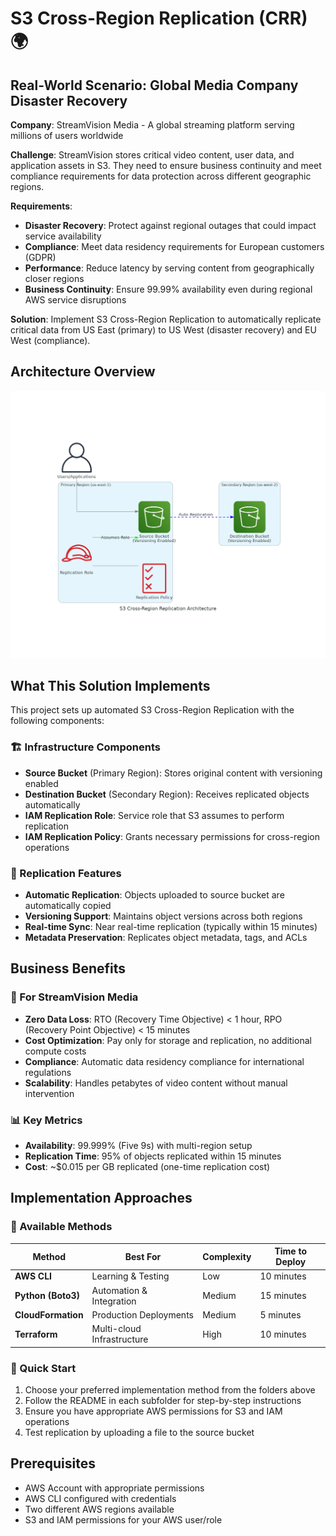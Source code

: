 # S3 Cross-Region Replication (CRR) 🌍

## Real-World Scenario: Global Media Company Disaster Recovery

**Company**: StreamVision Media - A global streaming platform serving millions of users worldwide

**Challenge**: StreamVision stores critical video content, user data, and application assets in S3. They need to ensure business continuity and meet compliance requirements for data protection across different geographic regions.

**Requirements**:
- **Disaster Recovery**: Protect against regional outages that could impact service availability
- **Compliance**: Meet data residency requirements for European customers (GDPR)
- **Performance**: Reduce latency by serving content from geographically closer regions
- **Business Continuity**: Ensure 99.99% availability even during regional AWS service disruptions

**Solution**: Implement S3 Cross-Region Replication to automatically replicate critical data from US East (primary) to US West (disaster recovery) and EU West (compliance).

## Architecture Overview

![S3 Cross-Region Replication Architecture](diagrams/s3_cross_region_replication_architecture.png)

## What This Solution Implements

This project sets up automated S3 Cross-Region Replication with the following components:

### 🏗️ Infrastructure Components
- **Source Bucket** (Primary Region): Stores original content with versioning enabled
- **Destination Bucket** (Secondary Region): Receives replicated objects automatically
- **IAM Replication Role**: Service role that S3 assumes to perform replication
- **IAM Replication Policy**: Grants necessary permissions for cross-region operations

### 🔄 Replication Features
- **Automatic Replication**: Objects uploaded to source bucket are automatically copied
- **Versioning Support**: Maintains object versions across both regions
- **Real-time Sync**: Near real-time replication (typically within 15 minutes)
- **Metadata Preservation**: Replicates object metadata, tags, and ACLs

## Business Benefits

### 💼 For StreamVision Media
- **Zero Data Loss**: RTO (Recovery Time Objective) < 1 hour, RPO (Recovery Point Objective) < 15 minutes
- **Cost Optimization**: Pay only for storage and replication, no additional compute costs
- **Compliance**: Automatic data residency compliance for international regulations
- **Scalability**: Handles petabytes of video content without manual intervention

### 📊 Key Metrics
- **Availability**: 99.999% (Five 9s) with multi-region setup
- **Replication Time**: 95% of objects replicated within 15 minutes
- **Cost**: ~$0.015 per GB replicated (one-time replication cost)

## Implementation Approaches

### 📁 Available Methods

| Method | Best For | Complexity | Time to Deploy |
|--------|----------|------------|----------------|
| **AWS CLI** | Learning & Testing | Low | 10 minutes |
| **Python (Boto3)** | Automation & Integration | Medium | 15 minutes |
| **CloudFormation** | Production Deployments | Medium | 5 minutes |
| **Terraform** | Multi-cloud Infrastructure | High | 10 minutes |

### 🚀 Quick Start
1. Choose your preferred implementation method from the folders above
2. Follow the README in each subfolder for step-by-step instructions
3. Ensure you have appropriate AWS permissions for S3 and IAM operations
4. Test replication by uploading a file to the source bucket

## Prerequisites

- AWS Account with appropriate permissions
- AWS CLI configured with credentials
- Two different AWS regions available
- S3 and IAM permissions for your AWS user/role